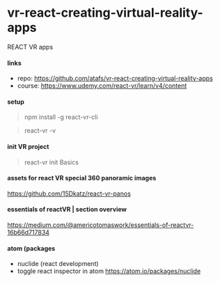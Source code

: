 # vr-react-creating-virtual-reality-apps
REACT VR apps

#### links
- repo: https://github.com/atafs/vr-react-creating-virtual-reality-apps
- course: https://www.udemy.com/react-vr/learn/v4/content


#### setup
> npm install -g react-vr-cli

> react-vr -v

#### init VR project
> react-vr init Basics

#### assets for react VR special 360 panoramic images
https://github.com/15Dkatz/react-vr-panos

#### essentials of reactVR | section overview
https://medium.com/@americotomaswork/essentials-of-reactvr-16b66d717834

#### atom (packages
- nuclide (react development)
- toggle react inspector in atom
https://atom.io/packages/nuclide
